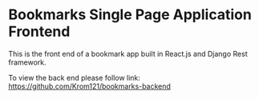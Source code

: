 # Bookmarks Single Page Application Frontend

This is the front end of a bookmark app built in React.js and Django Rest framework.

To view the back end please follow link:
<https://github.com/Krom121/bookmarks-backend>
